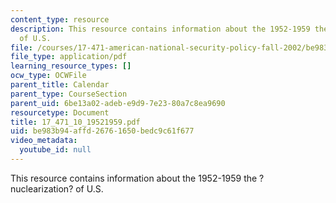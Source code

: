 ```yaml
---
content_type: resource
description: This resource contains information about the 1952-1959 the ?nuclearization?
  of U.S.
file: /courses/17-471-american-national-security-policy-fall-2002/be983b94affd26761650bedc9c61f677_17_471_10_19521959.pdf
file_type: application/pdf
learning_resource_types: []
ocw_type: OCWFile
parent_title: Calendar
parent_type: CourseSection
parent_uid: 6be13a02-adeb-e9d9-7e23-80a7c8ea9690
resourcetype: Document
title: 17_471_10_19521959.pdf
uid: be983b94-affd-2676-1650-bedc9c61f677
video_metadata:
  youtube_id: null
---
```

This resource contains information about the 1952-1959 the ?nuclearization? of U.S.


